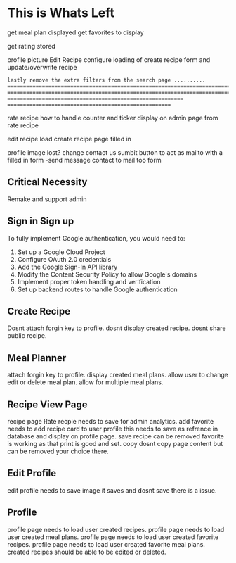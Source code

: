 # This is Whats Left

get meal plan displayed
get favorites to display

get rating stored

profile picture
Edit Recipe 
    configure loading of create recipe form and update/overwrite recipe

    lastly remove the extra filters from the search page ..........
    =======================================================================
    =======================================================================
    ========================================================
    ====================================================

rate recipe how to handle
counter and ticker display on admin page from rate recipe

edit recipe load create recipe page filled in

profile image lost?
change contact us sumbit button to act as mailto with a filled in form
    -send message contact to mail too form

## Critical Necessity
Remake and support admin

## Sign in Sign up 
To fully implement Google authentication, you would need to:

1. Set up a Google Cloud Project
2. Configure OAuth 2.0 credentials
3. Add the Google Sign-In API library
4. Modify the Content Security Policy to allow Google's domains
5. Implement proper token handling and verification
6. Set up backend routes to handle Google authentication

## Create Recipe
Dosnt attach forgin key to profile.
dosnt display created recipe.
dosnt share public recipe.

## Meal Planner
attach forgin key to profile.
display created meal plans.
allow user to change edit or delete meal plan.
allow for multiple meal plans.

## Recipe View Page
recipe page Rate recpie needs to save for admin analytics.
add favorite needs to add recipe card to user profile 
this needs to save as refrence in database and display on profile page.
save recipe can be removed favorite is working as that 
print is good and set. copy dosnt copy page content but can be removed your choice there.

## Edit Profile
edit profile needs to save image it saves and dosnt save there is a issue.

## Profile
profile page needs to load user created recipes.
profile page needs to load user created meal plans.
profile page needs to load user created favorite recipes.
profile page needs to load user created favorite meal plans.
created recipes should be able to be edited or deleted.



